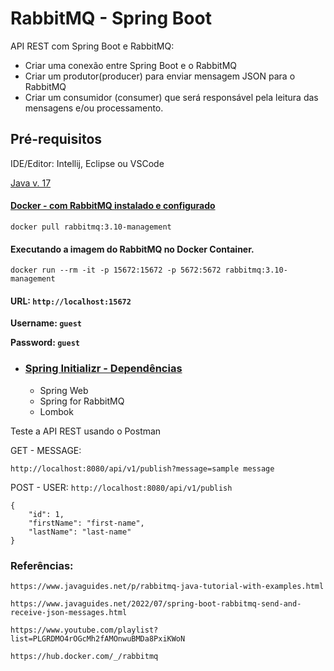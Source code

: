 # RabbitMQ - Spring Boot

API REST com Spring Boot e RabbitMQ:

- Criar uma conexão entre Spring Boot e o RabbitMQ
- Criar um produtor(producer) para enviar mensagem JSON para o RabbitMQ
- Criar um consumidor (consumer) que será responsável pela leitura das mensagens e/ou processamento.

## Pré-requisitos

IDE/Editor: Intellij, Eclipse ou VSCode 

[Java v. 17](https://openjdk.org/projects/jdk/17/)

#### [Docker - com RabbitMQ instalado e configurado](https://hub.docker.com/_/rabbitmq)
```
docker pull rabbitmq:3.10-management
```
#### Executando a imagem do  RabbitMQ no Docker Container.

```
docker run --rm -it -p 15672:15672 -p 5672:5672 rabbitmq:3.10-management
```

#### URL:  ``` http://localhost:15672  ```

**Username: ```guest```**

**Password: ```guest```**


* ### [Spring Initializr - Dependências](https://start.spring.io/#!type=maven-project&language=java&platformVersion=3.0.2&packaging=jar&jvmVersion=17&groupId=com.javaguides&artifactId=springboot-rabbitmq&name=springboot-rabbitmq&description=Demo%20project%20for%20Spring%20Boot&packageName=com.javaguides.springboot-rabbitmq&dependencies=web,amqp,lombok)
    * Spring Web
    * Spring for RabbitMQ
    * Lombok


Teste a API REST usando o Postman

GET - MESSAGE:

```
http://localhost:8080/api/v1/publish?message=sample message
```

POST - USER:  ``` http://localhost:8080/api/v1/publish ```

``` 
{
    "id": 1,
    "firstName": "first-name",
    "lastName": "last-name"
}
```


### Referências:
````
https://www.javaguides.net/p/rabbitmq-java-tutorial-with-examples.html

https://www.javaguides.net/2022/07/spring-boot-rabbitmq-send-and-receive-json-messages.html

https://www.youtube.com/playlist?list=PLGRDMO4rOGcMh2fAMOnwuBMDa8PxiKWoN

https://hub.docker.com/_/rabbitmq
````